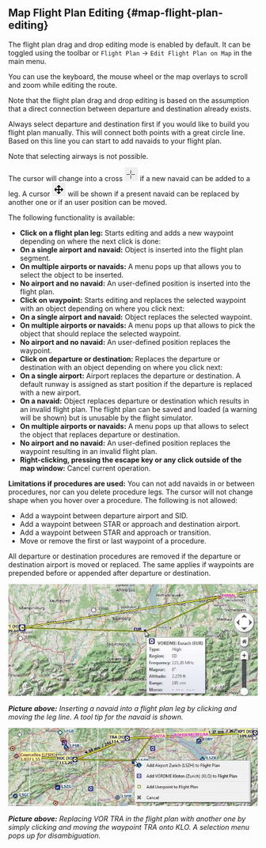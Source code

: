 ## Map Flight Plan Editing {#map-flight-plan-editing}

The flight plan drag and drop editing mode is enabled by default. It can be toggled using the toolbar or `Flight Plan` -&gt; `Edit Flight Plan on Map` in the main menu.

You can use the keyboard, the mouse wheel or the map overlays to scroll and zoom while editing the route.

Note that the flight plan drag and drop editing is based on the assumption that a direct connection between departure and destination already exists.

Always select departure and destination first if you would like to build you flight plan manually. This will connect both points with a great circle line. Based on this line you can start to add navaids to your flight plan.

Note that selecting airways is not possible.

The cursor will change into a cross ![Cursor Cross](../images/cursorcross.png) if a new navaid can be added to a leg. A cursor ![Cursor Move](../images/cursormove.png) will be shown if a present navaid can be replaced by another one or if an user position can be moved.

The following functionality is available:

* **Click on a flight plan leg:** Starts editing and adds a new waypoint depending on where the next click is done:
 *   **On a single airport and navaid:** Object is inserted into the flight plan segment.
 *   **On multiple airports or navaids:** A menu pops up that allows you to select the object to be inserted.
 *   **No airport and no navaid:** An user-defined position is inserted into the flight plan.
*   **Click on waypoint:** Starts editing and replaces the selected waypoint with an object depending on where you click next:
  *   **On a single airport and navaid:** Object replaces the selected waypoint.
  *   **On multiple airports or navaids:** A menu pops up that allows to pick the object that should replace the selected waypoint.
  *   **No airport and no navaid:** An user-defined position replaces the waypoint.
* **Click on departure or destination:** Replaces the departure or destination with an object depending on where you click next:
 *   **On a single airport:** Airport replaces the departure or destination. A default runway is assigned as start position if the departure is replaced with a new airport.
 *   **On a navaid:** Object replaces departure or destination which results in an invalid flight plan. The flight plan can be saved and loaded (a warning will be shown) but is unusable by the flight simulator.
 *   **On multiple airports or navaids:** A menu pops up that allows to select the object that replaces departure or destination.
 *   **No airport and no navaid:** An user-defined position replaces the waypoint resulting in an invalid flight plan.
*   **Right-clicking, pressing the escape key or any click outside of the map window:** Cancel current operation.

**Limitations if procedures are used:** You can not add navaids in or between procedures, nor can you delete procedure legs. The cursor will not change shape when you hover over a procedure. The following is not allowed:
* Add a waypoint between departure airport and SID.
* Add a waypoint between STAR or approach and destination airport.
* Add a waypoint between STAR and approach or transition.
* Move or remove the first or last waypoint of a procedure.

All departure or destination procedures are removed if the departure or destination airport is moved or replaced. The same applies if waypoints are prepended before or appended after departure or destination.

![Flight Plan Edit](../images/fpedit.jpg "Flight Plan Edit")

_**Picture above:** Inserting a navaid into a flight plan leg by clicking and moving the leg line. A tool tip for the navaid is shown._

![Flight Plan Edit](../images/fpedit2.jpg "Flight Plan Edit")

_**Picture above:** Replacing VOR TRA in the flight plan with another one by simply clicking and moving the waypoint TRA onto KLO. A selection menu pops up for disambiguation._

